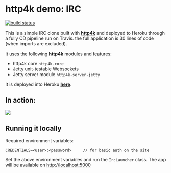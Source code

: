 # http4k demo: IRC 

[![build status](https://travis-ci.org/daviddenton/http4k-demo-irc.svg?branch=master)](https://travis-ci.org/daviddenton/http4k-demo-irc.svg?branch=master)

This is a simple IRC clone built with [**http4k**](https://http4k.org) and deployed to Heroku through a fully CD pipeline run on Travis. the full application is 30 lines of code (when imports are excluded).

It uses the following [**http4k**](https://http4k.org) modules and features:

- http4k core `http4k-core`
- Jetty unit-testable Websockets
- Jetty server module `http4k-server-jetty`

It is deployed into Heroku [**here**](http://http4k-demo-irc.herokuapp.com/).

## In action:

<img src="https://github.com/daviddenton/http4k-demo-irc/raw/master/screenshot.png"/>

## Running it locally

Required environment variables:
```
CREDENTIALS=<user>:<password>     // for basic auth on the site
```

Set the above environment variables and run the `IrcLauncher` class. The app will be available on [http://localhost:5000](http://localhost:5000)
